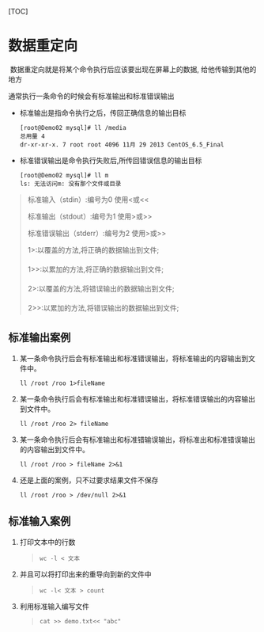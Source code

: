 [TOC]

# 数据重定向

​		数据重定向就是将某个命令执行后应该要出现在屏幕上的数据, 给他传输到其他的地方

通常执行一条命令的时候会有标准输出和标准错误输出

- 标准输出是指命令执行之后，传回正确信息的输出目标

  ```shell
  [root@Demo02 mysql]# ll /media
  总用量 4
  dr-xr-xr-x. 7 root root 4096 11月 29 2013 CentOS_6.5_Final
  ```

- 标准错误输出是命令执行失败后,所传回错误信息的输出目标 

  ```shell
  [root@Demo02 mysql]# ll m
  ls: 无法访问m: 没有那个文件或目录
  ```



> 标准输入（stdin）:编号为0         使用<或<<
>
> 标准输出（stdout）:编号为1     使用>或>>
>
> 标准错误输出（stderr）:编号为2     使用>或>>
>
> 1>:以覆盖的方法,将正确的数据输出到文件;  
>
> 1>>:以累加的方法,将正确的数据输出到文件;  
>
> 2>:以覆盖的方法,将错误输出的数据输出到文件;  
>
> 2>>:以累加的方法,将错误输出的数据输出到文件;  



## 标准输出案例

1. 某一条命令执行后会有标准输出和标准错误输出，将标准输出的内容输出到文件中。

   ```shell
   ll /root /roo 1>fileName
   ```

2. 某一条命令执行后会有标准输出和标准错误输出，将标准错误输出的内容输出到文件中。

   ```shell
   ll /root /roo 2> fileName
   ```

3. 某一条命令执行后会有标准输出和标准错输误输出，将标准出和标准错误输出的内容输出到文件中。

   ```shell
   ll /root /roo > fileName 2>&1
   ```

4. 还是上面的案例，只不过要求结果文件不保存

   ```shell
   ll /root /roo > /dev/null 2>&1
   ```



## 标准输入案例

1. 打印文本中的行数

   > `wc -l < 文本`

2. 并且可以将打印出来的重导向到新的文件中

   > `wc -l< 文本 > count`

3. 利用标准输入编写文件

   > `cat >> demo.txt<< "abc"`

